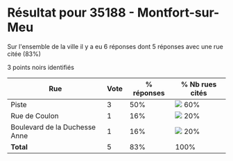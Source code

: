 # Résultat pour 35188 - Montfort-sur-Meu

Sur l'ensemble de la ville il y a eu 6 réponses dont 5 réponses avec une rue citée (83%)

3 points noirs identifiés

| Rue | Vote | % réponses | % Nb rues cités|
|-----|------|------------|----------------|
| Piste | 3 | 50% | <img src="../../img/bar_60.gif" />&nbsp;60%|
| Rue de Coulon | 1 | 16% | <img src="../../img/bar_20.gif" />&nbsp;20%|
| Boulevard de la Duchesse Anne | 1 | 16% | <img src="../../img/bar_20.gif" />&nbsp;20%|
| **Total** | 5 | 83% | 100%|
